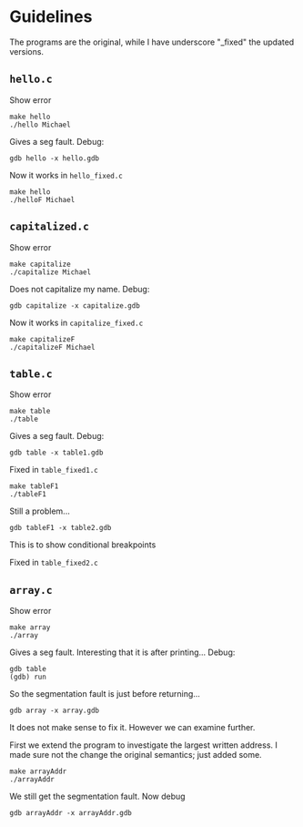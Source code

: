 # Guidelines

The programs are the original, while I have underscore "_fixed" the updated versions.


## `hello.c`

Show error
```
make hello
./hello Michael
```

Gives a seg fault. Debug:
```
gdb hello -x hello.gdb
```

Now it works in `hello_fixed.c`
```
make hello
./helloF Michael
```

## `capitalized.c`
Show error
```
make capitalize
./capitalize Michael
```

Does not capitalize my name. Debug:
```
gdb capitalize -x capitalize.gdb
```

Now it works in `capitalize_fixed.c`
```
make capitalizeF
./capitalizeF Michael
```

## `table.c`

Show error
```
make table
./table
```

Gives a seg fault. Debug:
```
gdb table -x table1.gdb
```

Fixed in `table_fixed1.c`
```
make tableF1
./tableF1
```

Still a problem...
```
gdb tableF1 -x table2.gdb
```

This is to show conditional breakpoints

Fixed in `table_fixed2.c`

## `array.c`

Show error
```
make array
./array
```

Gives a seg fault. Interesting that it is after printing... Debug:
```
gdb table
(gdb) run
```

So the segmentation fault is just before returning...
```
gdb array -x array.gdb
```

It does not make sense to fix it. However we can examine further.

First we extend the program to investigate the largest written address. I made sure not the change the original semantics; just added some.

```
make arrayAddr
./arrayAddr
```

We still get the segmentation fault. Now debug
```
gdb arrayAddr -x arrayAddr.gdb
```
